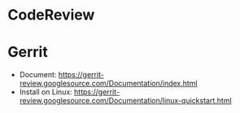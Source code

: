 # CodeReview
# Gerrit
- Document: https://gerrit-review.googlesource.com/Documentation/index.html
- Install on Linux: https://gerrit-review.googlesource.com/Documentation/linux-quickstart.html
